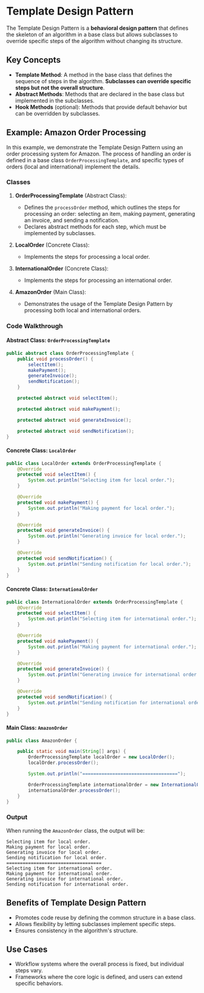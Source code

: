 # Template Design Pattern

The Template Design Pattern is a **behavioral design pattern** that defines the skeleton of an algorithm in a base class but allows subclasses to override specific steps of the algorithm without changing its structure.

## Key Concepts

- **Template Method**: A method in the base class that defines the sequence of steps in the algorithm. **Subclasses can override specific steps but not the overall structure**.
- **Abstract Methods**: Methods that are declared in the base class but implemented in the subclasses.
- **Hook Methods** (optional): Methods that provide default behavior but can be overridden by subclasses.

## Example: Amazon Order Processing

In this example, we demonstrate the Template Design Pattern using an order processing system for Amazon. The process of handling an order is defined in a base class `OrderProcessingTemplate`, and specific types of orders (local and international) implement the details.

### Classes

1. **OrderProcessingTemplate** (Abstract Class):
   - Defines the `processOrder` method, which outlines the steps for processing an order: selecting an item, making payment, generating an invoice, and sending a notification.
   - Declares abstract methods for each step, which must be implemented by subclasses.

2. **LocalOrder** (Concrete Class):
   - Implements the steps for processing a local order.

3. **InternationalOrder** (Concrete Class):
   - Implements the steps for processing an international order.

4. **AmazonOrder** (Main Class):
   - Demonstrates the usage of the Template Design Pattern by processing both local and international orders.

### Code Walkthrough

#### Abstract Class: `OrderProcessingTemplate`

```java
public abstract class OrderProcessingTemplate {
    public void processOrder() {
        selectItem();
        makePayment();
        generateInvoice();
        sendNotification();
    }

    protected abstract void selectItem();

    protected abstract void makePayment();

    protected abstract void generateInvoice();

    protected abstract void sendNotification();
}
```

#### Concrete Class: `LocalOrder`

```java
public class LocalOrder extends OrderProcessingTemplate {
    @Override
    protected void selectItem() {
        System.out.println("Selecting item for local order.");
    }

    @Override
    protected void makePayment() {
        System.out.println("Making payment for local order.");
    }

    @Override
    protected void generateInvoice() {
        System.out.println("Generating invoice for local order.");
    }

    @Override
    protected void sendNotification() {
        System.out.println("Sending notification for local order.");
    }
}
```

#### Concrete Class: `InternationalOrder`

```java
public class InternationalOrder extends OrderProcessingTemplate {
    @Override
    protected void selectItem() {
        System.out.println("Selecting item for international order.");
    }

    @Override
    protected void makePayment() {
        System.out.println("Making payment for international order.");
    }

    @Override
    protected void generateInvoice() {
        System.out.println("Generating invoice for international order.");
    }

    @Override
    protected void sendNotification() {
        System.out.println("Sending notification for international order.");
    }
}
```

#### Main Class: `AmazonOrder`

```java
public class AmazonOrder {

    public static void main(String[] args) {
        OrderProcessingTemplate localOrder = new LocalOrder();
        localOrder.processOrder();

        System.out.println("===================================");

        OrderProcessingTemplate internationalOrder = new InternationalOrder();
        internationalOrder.processOrder();
    }
}
```

### Output

When running the `AmazonOrder` class, the output will be:
```
Selecting item for local order.
Making payment for local order.
Generating invoice for local order.
Sending notification for local order.
===================================
Selecting item for international order.
Making payment for international order.
Generating invoice for international order.
Sending notification for international order.
```

## Benefits of Template Design Pattern

- Promotes code reuse by defining the common structure in a base class.
- Allows flexibility by letting subclasses implement specific steps.
- Ensures consistency in the algorithm's structure.

## Use Cases

- Workflow systems where the overall process is fixed, but individual steps vary.
- Frameworks where the core logic is defined, and users can extend specific behaviors.
